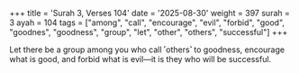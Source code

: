 +++
title = 'Surah 3, Verses 104'
date = '2025-08-30'
weight = 397
surah = 3
ayah = 104
tags = ["among", "call", "encourage", "evil", "forbid", "good", "goodnes", "goodness", "group", "let", "other", "others", "successful"]
+++

Let there be a group among you who call ˹others˺ to goodness, encourage what is good, and forbid what is evil—it is they who will be successful.
